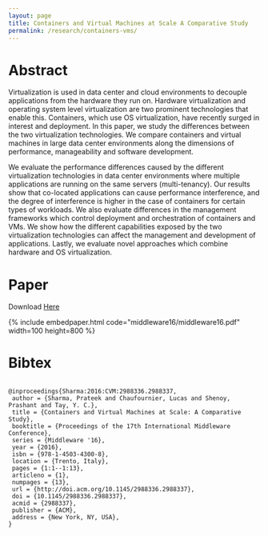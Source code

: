 ```yaml
---
layout: page
title: Containers and Virtual Machines at Scale A Comparative Study
permalink: /research/containers-vms/
---
```


# Abstract
Virtualization is used in data center and cloud environments to decouple
applications from the hardware they run on. Hardware virtualization
and operating system level virtualization are two prominent
technologies that enable this. Containers, which use OS virtualization,
have recently surged in interest and deployment. In this
paper, we study the differences between the two virtualization technologies.
We compare containers and virtual machines in large data
center environments along the dimensions of performance, manageability
and software development.

We evaluate the performance differences caused by the different
virtualization technologies in data center environments where multiple
applications are running on the same servers (multi-tenancy).
Our results show that co-located applications can cause performance
interference, and the degree of interference is higher in the case of
containers for certain types of workloads. We also evaluate differences
in the management frameworks which control deployment
and orchestration of containers and VMs. We show how the different
capabilities exposed by the two virtualization technologies can
affect the management and development of applications. Lastly, we
evaluate novel approaches which combine hardware and OS virtualization.

# Paper
Download [Here](http://itsalgorithmic.com/papers/middleware16/middleware16.pdf)

{% include embedpaper.html code="middleware16/middleware16.pdf" width=100 height=800 %}

# Bibtex

<pre><code>
@inproceedings{Sharma:2016:CVM:2988336.2988337,
 author = {Sharma, Prateek and Chaufournier, Lucas and Shenoy, Prashant and Tay, Y. C.},
 title = {Containers and Virtual Machines at Scale: A Comparative Study},
 booktitle = {Proceedings of the 17th International Middleware Conference},
 series = {Middleware '16},
 year = {2016},
 isbn = {978-1-4503-4300-8},
 location = {Trento, Italy},
 pages = {1:1--1:13},
 articleno = {1},
 numpages = {13},
 url = {http://doi.acm.org/10.1145/2988336.2988337},
 doi = {10.1145/2988336.2988337},
 acmid = {2988337},
 publisher = {ACM},
 address = {New York, NY, USA},
} 
</code></pre>

